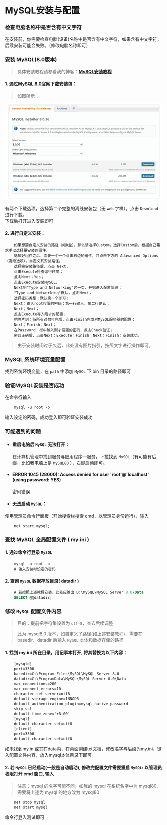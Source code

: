 # **MySQL安装与配置**

### 检查电脑名称中是否含有中文字符

在安装前，你需要检查电脑(设备)名称中是否含有中文字符，如果含有中文字符，后续安装可能会失败。（修改电脑名称即可）

### 安装 MySQL(8.0版本)
> 具体安装教程请参看我的博客：**[MySQL安装教程](https://blog.csdn.net/Cosmo9/article/details/132845215)**

#### 1. 通过[MySQL 8.0官网](https://dev.mysql.com/downloads/windows/)下载安装包：

>如图所示：

![ ](./img/1-1.png " ")

有两个下载选项，选择第二个完整的离线安装包（无 `web` 字样），点击 `Download` 进行下载。  
下载后打开进入安装即可

#### 2. 进行自定义安装：

```
    如果想要自定义安装的路径（如D盘），那么请选择Custom，选择Custom后，根据自己需求手动选择要安装的组件。  
    选择好组件之后，需要一个一个点击右边的组件，并点击下方的 Adavanced Options（高级选项），自定义其安装路径。  
    选择完安装路径后，点击 Next;  
    点击Execute检查运行环境；  
    点击Next；Yes；  
    点击Execute安装MySQL;  
    Next到"Type and Networking"这一页，开始进入配置阶段；  
    "Type and Networking"默认，点击Next；  
    选择密码类型：默认第一个即可；  
    Next；输入root权限的密码：第一行输入，第二行确认；  
    Next；Next；  
    点击Execute写入刚才的配置；  
    稍等片刻；待所有对勾打完后，点击Finish完成对MySQL服务器的配置；  
    Next；Finish；Next；  
    在Password一栏中输入刚才设置的密码，点击Check验证；  
    密码正确后，点击Next；Execute；Finish；Next；Finish；安装成功。  
```

> 由于安装时间过于久远，此处没有图片指引，按照文字进行操作即可。


### MySQL 系统环境变量配置

找到系统环境变量，在 `path` 中添加 `MySQL` 下 bin 目录的路径即可

### 验证MySQL安装是否成功

在命令行输入

```
    mysql -u root -p
```

输入设定的密码，成功登入即可验证安装成功

### 可能遇到的问题

+ #### 重启电脑后 `MySQL` 无法打开：

  在计算机管理中找到服务与应用程序—服务，下拉找到 `MySQL`（有可能有后缀，比如我电脑上是 `MySQL80` ），右键启动即可。

+ #### ERROR 1045 (28000): Access denied for user 'root'@'localhost' (using password: YES)

  密码错误

+ #### 无法启动 `MySQL`：
使用管理员命令行面板（开始搜索栏搜索 cmd，以管理员身份运行），输入  

```
    net start mysql;
```

### 查找 MySQL 全局配置文件 ( my.ini )

#### 1. 通过命令行登录 `MySQL`

```
    mysql -u root -p
    # 输入安装时设定的密码
```

#### 2. 查询 `MySQL` 数据存放目录( datadir )

```sql
    # 若按照上述教程安装，此处应输出 D:\MySQL\MySQL Server 8.0\Data
    SELECT @@datadir; 
```

### 修改 `MySQL` 配置文件内容

>目的：提前把字符集设置为 `utf-8`，省去后续调整  

> 此为 mysql8.0 版本，如自定义了路径(如上述安装教程)，需要在 basedir、datadir 后输入 `MySQL` 本体和数据存储的路径

#### 1. 找到 my.ini 所在目录，用记事本打开, 将其替换为以下内容：

```
    [mysqld]
    port=3306
    basedir=C:\Program Files\MySQL\MySQL Server 8.0
    datadir=C:\ProgramData\MySQL\MySQL Server 8.0\Data
    max_connections=200
    max_connect_errors=10
    character-set-server=utf8
    default-storage-engine=INNODB
    default_authentication_plugin=mysql_native_password
    skip_ssl
    default-time_zone='+8:00'
    [mysql]
    default-character-set=utf8
    [client]
    port=3306
    default-character-set=utf8
```

如未找到my.ini或其在data内，在桌面创建txt文档，修改名字与后缀为my.ini，键入配置文件内容，放入mysql本体目录下即可。  

#### 2. 若 `MySQL` 已经启动(一般是自动启动), 修改完配置文件需要重启 `MySQL`: 以**管理员权限**打开 cmd 窗口, 输入

>注意：mysql 的名字可能不同，如我的 mysql 在系统名字中为 mysql80，需要将上述为 mysql 的地方改为 mysql80

```
    net stop mysql
    net start mysql
```

命令行登入测试即可